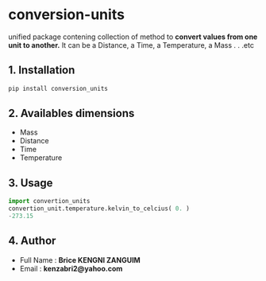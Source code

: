 # conversion-units
unified package contening collection of method to **convert values from one unit to another.** It can be a Distance, a Time, a Temperature, a Mass . . .etc

## 1. Installation

```python
pip install conversion_units
```

## 2. Availables dimensions
<ul>
    <li> Mass   </li>
    <li> Distance   </li>
    <li> Time   </li>
    <li> Temperature   </li>
</ul>

## 3. Usage

```python
import convertion_units
convertion_unit.temperature.kelvin_to_celcius( 0. )
-273.15
```

## 4. Author

<ul>
    <li> Full Name : <strong> Brice KENGNI ZANGUIM </strong>  </li>
    <li> Email : <strong> kenzabri2@yahoo.com </strong>   </li>
</ul>



